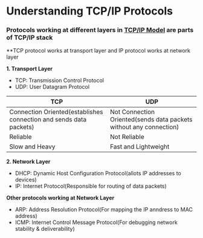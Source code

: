 # Understanding TCP/IP Protocols

### Protocols working at different layers in [TCP/IP Model](https://github.com/ShubhamJagtap2000/Computer-Networking/blob/main/The-TCP-IP-Model.md) are parts of TCP/IP stack

**TCP protocol works at transport layer and IP protocol works at network layer

**1. Transport Layer**
- TCP: Transmission Control Protocol
- UDP: User Datagram Protocol

| TCP | UDP |
| --- | --- |
| Connection Oriented(establishes connection and sends data packets) | Not Connection Oriented(sends data packets without any connection) |
| Reliable | Not Reliable |
| Slow and Heavy | Fast and Lightweight |

**2. Network Layer**
- DHCP: Dynamic Host Configuration Protocol(allots IP addresses to devices)
- IP: Internet Protocol(Responsible for routing of data packets)

**Other protocols working at Network Layer**
- ARP: Address Resolution Protocol(For mapping the IP anndress to MAC address)
- ICMP: Internet Control Message Protocol(For debugging network stability & deliverability)
